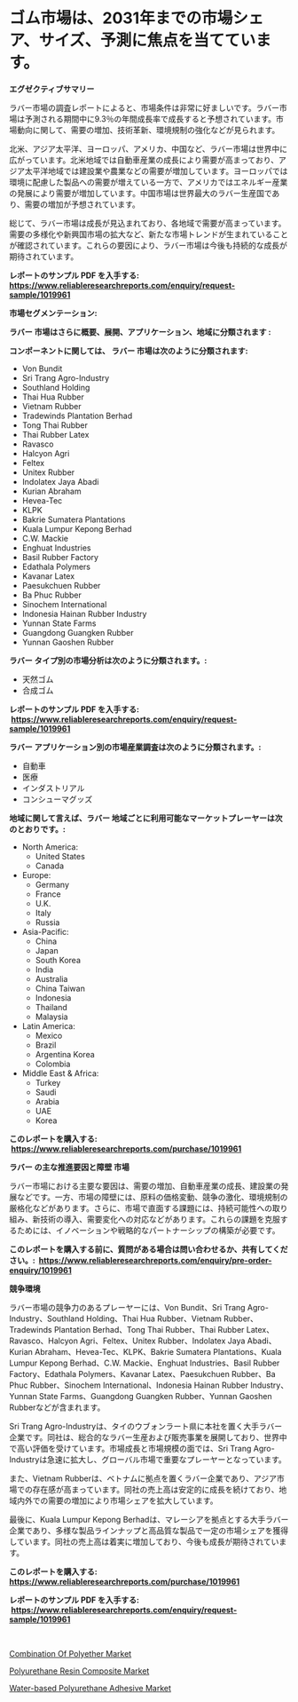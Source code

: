 <p><h1>ゴム市場は、2031年までの市場シェア、サイズ、予測に焦点を当てています。</h1></p><p><strong>エグゼクティブサマリー</strong></p>
<p><p>ラバー市場の調査レポートによると、市場条件は非常に好ましいです。ラバー市場は予測される期間中に9.3％の年間成長率で成長すると予想されています。市場動向に関して、需要の増加、技術革新、環境規制の強化などが見られます。</p><p>北米、アジア太平洋、ヨーロッパ、アメリカ、中国など、ラバー市場は世界中に広がっています。北米地域では自動車産業の成長により需要が高まっており、アジア太平洋地域では建設業や農業などの需要が増加しています。ヨーロッパでは環境に配慮した製品への需要が増えている一方で、アメリカではエネルギー産業の発展により需要が増加しています。中国市場は世界最大のラバー生産国であり、需要の増加が予想されています。</p><p>総じて、ラバー市場は成長が見込まれており、各地域で需要が高まっています。需要の多様化や新興国市場の拡大など、新たな市場トレンドが生まれていることが確認されています。これらの要因により、ラバー市場は今後も持続的な成長が期待されています。</p></p>
<p><strong>レポートのサンプル PDF を入手する: <a href="https://www.reliableresearchreports.com/enquiry/request-sample/1019961">https://www.reliableresearchreports.com/enquiry/request-sample/1019961</a></strong></p>
<p><strong>市場セグメンテーション:</strong></p>
<p><strong> ラバー 市場はさらに概要、展開、アプリケーション、地域に分類されます :</strong></p>
<p><strong>コンポーネントに関しては、 ラバー 市場は次のように分類されます: &nbsp;</strong></p>
<p><ul><li>Von Bundit</li><li>Sri Trang Agro-Industry</li><li>Southland Holding</li><li>Thai Hua Rubber</li><li>Vietnam Rubber</li><li>Tradewinds Plantation Berhad</li><li>Tong Thai Rubber</li><li>Thai Rubber Latex</li><li>Ravasco</li><li>Halcyon Agri</li><li>Feltex</li><li>Unitex Rubber</li><li>Indolatex Jaya Abadi</li><li>Kurian Abraham</li><li>Hevea-Tec</li><li>KLPK</li><li>Bakrie Sumatera Plantations</li><li>Kuala Lumpur Kepong Berhad</li><li>C.W. Mackie</li><li>Enghuat Industries</li><li>Basil Rubber Factory</li><li>Edathala Polymers</li><li>Kavanar Latex</li><li>Paesukchuen Rubber</li><li>Ba Phuc Rubber</li><li>Sinochem International</li><li>Indonesia Hainan Rubber Industry</li><li>Yunnan State Farms</li><li>Guangdong Guangken Rubber</li><li>Yunnan Gaoshen Rubber</li></ul></p>
<p><strong> ラバー タイプ別の市場分析は次のように分類されます。:</strong></p>
<p><ul><li>天然ゴム</li><li>合成ゴム</li></ul></p>
<p><strong>レポートのサンプル PDF を入手する: &nbsp;<a href="https://www.reliableresearchreports.com/enquiry/request-sample/1019961">https://www.reliableresearchreports.com/enquiry/request-sample/1019961</a></strong></p>
<p><strong> ラバー アプリケーション別の市場産業調査は次のように分類されます。:</strong></p>
<p><ul><li>自動車</li><li>医療</li><li>インダストリアル</li><li>コンシューマグッズ</li></ul></p>
<p><strong>地域に関して言えば、ラバー 地域ごとに利用可能なマーケットプレーヤーは次のとおりです。:</strong></p>
<p><ul>
    <li>
        North America:
        <ul>
            <li>United States</li>
            <li>Canada</li>
        </ul>
    </li>
    <li>
        Europe:
        <ul>
            <li>Germany</li>
            <li>France</li>
            <li>U.K.</li>
            <li>Italy</li>
            <li>Russia</li>
        </ul>
    </li>
    <li>
        Asia-Pacific:
        <ul>
            <li>China</li>
            <li>Japan</li>
            <li>South Korea</li>
            <li>India</li>
            <li>Australia</li>
            <li>China Taiwan</li>
            <li>Indonesia</li>
            <li>Thailand</li>
            <li>Malaysia</li>
        </ul>
    </li>
    <li>
        Latin America:
        <ul>
            <li>Mexico</li>
            <li>Brazil</li>
            <li>Argentina Korea</li>
            <li>Colombia</li>
        </ul>
    </li>
    <li>
        Middle East & Africa:
        <ul>
            <li>Turkey</li>
            <li>Saudi</li>
            <li>Arabia</li>
            <li>UAE</li>
            <li>Korea</li>
        </ul>
    </li>
    </ul></p>
<p><strong>このレポートを購入する: &nbsp;<a href="https://www.reliableresearchreports.com/purchase/1019961">https://www.reliableresearchreports.com/purchase/1019961</a></strong></p>
<p><strong>ラバー の主な推進要因と障壁 市場</strong></p>
<p><p>ラバー市場における主要な要因は、需要の増加、自動車産業の成長、建設業の発展などです。一方、市場の障壁には、原料の価格変動、競争の激化、環境規制の厳格化などがあります。さらに、市場で直面する課題には、持続可能性への取り組み、新技術の導入、需要変化への対応などがあります。これらの課題を克服するためには、イノベーションや戦略的なパートナーシップの構築が必要です。</p></p>
<p><strong>このレポートを購入する前に、質問がある場合は問い合わせるか、共有してください。:&nbsp; <a href="https://www.reliableresearchreports.com/enquiry/pre-order-enquiry/1019961">https://www.reliableresearchreports.com/enquiry/pre-order-enquiry/1019961</a></strong></p>
<p><strong>競争環境</strong></p>
<p><p>ラバー市場の競争力のあるプレーヤーには、Von Bundit、Sri Trang Agro-Industry、Southland Holding、Thai Hua Rubber、Vietnam Rubber、Tradewinds Plantation Berhad、Tong Thai Rubber、Thai Rubber Latex、Ravasco、Halcyon Agri、Feltex、Unitex Rubber、Indolatex Jaya Abadi、Kurian Abraham、Hevea-Tec、KLPK、Bakrie Sumatera Plantations、Kuala Lumpur Kepong Berhad、C.W. Mackie、Enghuat Industries、Basil Rubber Factory、Edathala Polymers、Kavanar Latex、Paesukchuen Rubber、Ba Phuc Rubber、Sinochem International、Indonesia Hainan Rubber Industry、Yunnan State Farms、Guangdong Guangken Rubber、Yunnan Gaoshen Rubberなどが含まれます。</p><p>Sri Trang Agro-Industryは、タイのウブォンラート県に本社を置く大手ラバー企業です。同社は、総合的なラバー生産および販売事業を展開しており、世界中で高い評価を受けています。市場成長と市場規模の面では、Sri Trang Agro-Industryは急速に拡大し、グローバル市場で重要なプレーヤーとなっています。</p><p>また、Vietnam Rubberは、ベトナムに拠点を置くラバー企業であり、アジア市場での存在感が高まっています。同社の売上高は安定的に成長を続けており、地域内外での需要の増加により市場シェアを拡大しています。</p><p>最後に、Kuala Lumpur Kepong Berhadは、マレーシアを拠点とする大手ラバー企業であり、多様な製品ラインナップと高品質な製品で一定の市場シェアを獲得しています。同社の売上高は着実に増加しており、今後も成長が期待されています。</p></p>
<p><strong>このレポートを購入する: &nbsp; <a href="https://www.reliableresearchreports.com/purchase/1019961">https://www.reliableresearchreports.com/purchase/1019961</a></strong></p>
<p><strong>レポートのサンプル PDF を入手する: &nbsp;<a href="https://www.reliableresearchreports.com/enquiry/request-sample/1019961">https://www.reliableresearchreports.com/enquiry/request-sample/1019961</a></strong><strong></strong></p>
<p>&nbsp;</p>
<p><p><a href="https://view.publitas.com/reportprime-1/combination-of-polyether-market-size-focuses-on-market-dynamics-in-depth-analysis-and-future-projections-of-its-market-forecasted-for-period-from-2023-to-2030/">Combination Of Polyether Market</a></p><p><a href="https://view.publitas.com/reportprime-1/global-polyurethane-resin-composite-market-by-types-applications-and-major-players-with-regional-growth-rate-analysis-and-development-situation-from-2023-to-2030/">Polyurethane Resin Composite Market</a></p><p><a href="https://view.publitas.com/reportprime-1/water-based-polyurethane-adhesive-market-research-report-reveals-the-latest-trends-and-opportunities-of-this-market-for-period-from-2023-2030/">Water-based Polyurethane Adhesive Market</a></p></p>